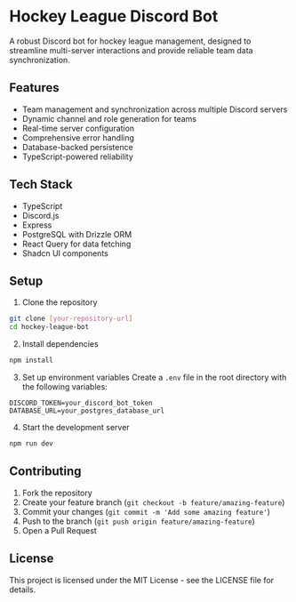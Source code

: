 # Hockey League Discord Bot

A robust Discord bot for hockey league management, designed to streamline multi-server interactions and provide reliable team data synchronization.

## Features

- Team management and synchronization across multiple Discord servers
- Dynamic channel and role generation for teams
- Real-time server configuration
- Comprehensive error handling
- Database-backed persistence
- TypeScript-powered reliability

## Tech Stack

- TypeScript
- Discord.js
- Express
- PostgreSQL with Drizzle ORM
- React Query for data fetching
- Shadcn UI components

## Setup

1. Clone the repository
```bash
git clone [your-repository-url]
cd hockey-league-bot
```

2. Install dependencies
```bash
npm install
```

3. Set up environment variables
Create a `.env` file in the root directory with the following variables:
```env
DISCORD_TOKEN=your_discord_bot_token
DATABASE_URL=your_postgres_database_url
```

4. Start the development server
```bash
npm run dev
```

## Contributing

1. Fork the repository
2. Create your feature branch (`git checkout -b feature/amazing-feature`)
3. Commit your changes (`git commit -m 'Add some amazing feature'`)
4. Push to the branch (`git push origin feature/amazing-feature`)
5. Open a Pull Request

## License

This project is licensed under the MIT License - see the LICENSE file for details.

